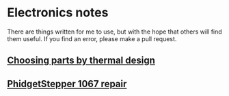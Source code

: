 # Electronics notes

There are things written for me to use, but with the hope that others will find them useful.  If you find an error, please make a pull request.

## [Choosing parts by thermal design](thermal.md)

## [PhidgetStepper 1067 repair](phidgets_1067.md)
